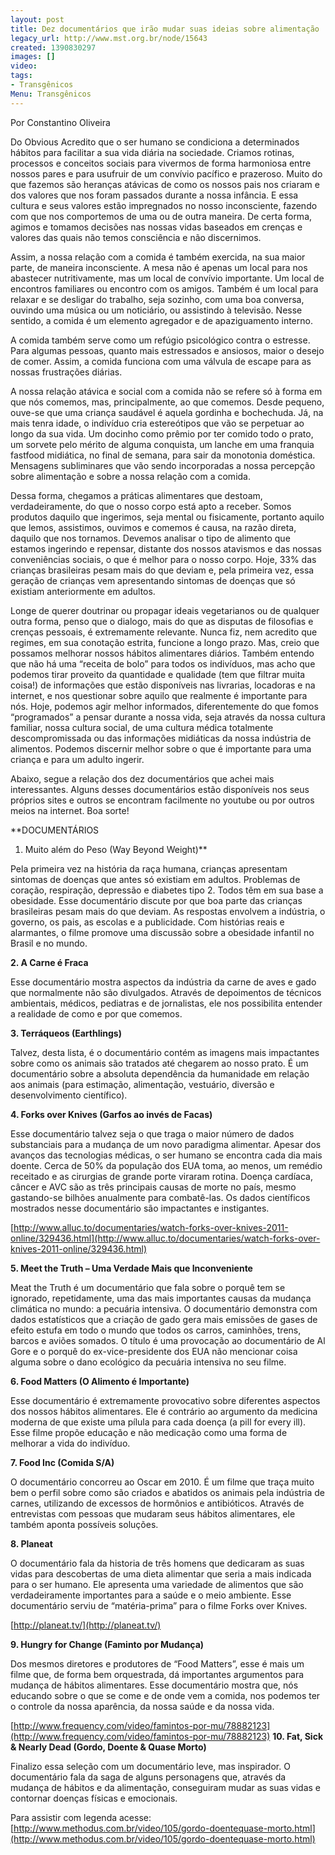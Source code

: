 ```yaml
---
layout: post
title: Dez documentários que irão mudar suas ideias sobre alimentação
legacy_url: http://www.mst.org.br/node/15643
created: 1390830297
images: []
video: 
tags:
- Transgênicos
Menu: Transgênicos
---
```



Por Constantino Oliveira

Do Obvious
Acredito que o ser humano se condiciona a determinados hábitos para facilitar a sua vida diária na sociedade. Criamos rotinas, processos e conceitos sociais para vivermos de forma harmoniosa entre nossos pares e para usufruir de um convívio pacífico e prazeroso. Muito do que fazemos são heranças atávicas de como os nossos pais nos criaram e dos valores que nos foram passados durante a nossa infância. E essa cultura e seus valores estão impregnados no nosso inconsciente, fazendo com que nos comportemos de uma ou de outra maneira. De certa forma, agimos e tomamos decisões nas nossas vidas baseados em crenças e valores das quais não temos consciência e não discernimos.


Assim, a nossa relação com a comida é também exercida, na sua maior parte, de maneira inconsciente. A mesa não é apenas um local para nos abastecer nutritivamente, mas um local de convívio importante. Um local de encontros familiares ou encontro com os amigos. Também é um local para relaxar e se desligar do trabalho, seja sozinho, com uma boa conversa, ouvindo uma música ou um noticiário, ou assistindo à televisão. Nesse sentido, a comida é um elemento agregador e de apaziguamento interno.


A comida também serve como um refúgio psicológico contra o estresse. Para algumas pessoas, quanto mais estressados e ansiosos, maior o desejo de comer. Assim, a comida funciona com uma válvula de escape para as nossas frustrações diárias.


A nossa relação atávica e social com a comida não se refere só à forma em que nós comemos, mas, principalmente, ao que comemos. Desde pequeno, ouve-se que uma criança saudável é aquela gordinha e bochechuda. Já, na mais tenra idade, o indivíduo cria estereótipos que vão se perpetuar ao longo da sua vida. Um docinho como prêmio por ter comido todo o prato, um sorvete pelo mérito de alguma conquista, um lanche em uma franquia fastfood midiática, no final de semana, para sair da monotonia doméstica. Mensagens subliminares que vão sendo incorporadas a nossa percepção sobre alimentação e sobre a nossa relação com a comida.


Dessa forma, chegamos a práticas alimentares que destoam, verdadeiramente, do que o nosso corpo está apto a receber. Somos produtos daquilo que ingerimos, seja mental ou fisicamente, portanto aquilo que lemos, assistimos, ouvimos e comemos é causa, na razão direta, daquilo que nos tornamos. Devemos analisar o tipo de alimento que estamos ingerindo e repensar, distante dos nossos atavismos e das nossas conveniências sociais, o que é melhor para o nosso corpo. Hoje, 33% das crianças brasileiras pesam mais do que deviam e, pela primeira vez, essa geração de crianças vem apresentando sintomas de doenças que só existiam anteriormente em adultos.


Longe de querer doutrinar ou propagar ideais vegetarianos ou de qualquer outra forma, penso que o dialogo, mais do que as disputas de filosofias e crenças pessoais, é extremamente relevante. Nunca fiz, nem acredito que regimes, em sua conotação estrita, funcione a longo prazo. Mas, creio que possamos melhorar nossos hábitos alimentares diários. Também entendo que não há uma “receita de bolo” para todos os indivíduos, mas acho que podemos tirar proveito da quantidade e qualidade (tem que filtrar muita coisa!) de informações que estão disponíveis nas livrarias, locadoras e na internet, e nos questionar sobre aquilo que realmente é importante para nós. Hoje, podemos agir melhor informados, diferentemente do que fomos “programados” a pensar durante a nossa vida, seja através da nossa cultura familiar, nossa cultura social, de uma cultura médica totalmente descompromissada ou das informações midiáticas da nossa indústria de alimentos. Podemos discernir melhor sobre o que é importante para uma criança e para um adulto ingerir.


Abaixo, segue a relação dos dez documentários que achei mais interessantes. Alguns desses documentários estão disponíveis nos seus próprios sites e outros se encontram facilmente no youtube ou por outros meios na internet. Boa sorte!


**DOCUMENTÁRIOS


1. Muito além do Peso (Way Beyond Weight)**


Pela primeira vez na história da raça humana, crianças apresentam sintomas de doenças que antes só existiam em adultos. Problemas de coração, respiração, depressão e diabetes tipo 2. Todos têm em sua base a obesidade. Esse documentário discute por que boa parte das crianças brasileiras pesam mais do que deviam. As respostas envolvem a indústria, o governo, os pais, as escolas e a publicidade. Com histórias reais e alarmantes, o filme promove uma discussão sobre a obesidade infantil no Brasil e no mundo.


**2. A Carne é Fraca**


Esse documentário mostra aspectos da indústria da carne de aves e gado que normalmente não são divulgados. Através de depoimentos de técnicos ambientais, médicos, pediatras e de jornalistas, ele nos possibilita entender a realidade de como e por que comemos.


**3. Terráqueos (Earthlings)**


Talvez, desta lista, é o documentário contém as imagens mais impactantes sobre como os animais são tratados até chegarem ao nosso prato. É um documentário sobre a absoluta dependência da humanidade em relação aos animais (para estimação, alimentação, vestuário, diversão e desenvolvimento científico).

**4. Forks over Knives (Garfos ao invés de Facas)**


Esse documentário talvez seja o que traga o maior número de dados substanciais para a mudança de um novo paradigma alimentar. Apesar dos avanços das tecnologias médicas, o ser humano se encontra cada dia mais doente. Cerca de 50% da população dos EUA toma, ao menos, um remédio receitado e as cirurgias de grande porte viraram rotina. Doença cardíaca, câncer e AVC são as três principais causas de morte no país, mesmo gastando-se bilhões anualmente para combatê-las. Os dados científicos mostrados nesse documentário são impactantes e instigantes.


[http://www.alluc.to/documentaries/watch-forks-over-knives-2011-online/329436.html](http://www.alluc.to/documentaries/watch-forks-over-knives-2011-online/329436.html)

**5. Meet the Truth – Uma Verdade Mais que Inconveniente**


Meat the Truth é um documentário que fala sobre o porquê tem se ignorado, repetidamente, uma das mais importantes causas da mudança climática no mundo: a pecuária intensiva. O documentário demonstra com dados estatísticos que a criação de gado gera mais emissões de gases de efeito estufa em todo o mundo que todos os carros, caminhões, trens, barcos e aviões somados. O título é uma provocação ao documentário de Al Gore e o porquê do ex-vice-presidente dos EUA não mencionar coisa alguma sobre o dano ecológico da pecuária intensiva no seu filme.


**6. Food Matters (O Alimento é Importante)**

Esse documentário é extremamente provocativo sobre diferentes aspectos dos nossos hábitos alimentares. Ele é contrário ao argumento da medicina moderna de que existe uma pílula para cada doença (a pill for every ill). Esse filme propõe educação e não medicação como uma forma de melhorar a vida do indivíduo.


**7. Food Inc (Comida S/A)**


O documentário concorreu ao Oscar em 2010. É um filme que traça muito bem o perfil sobre como são criados e abatidos os animais pela indústria de carnes, utilizando de excessos de hormônios e antibióticos. Através de entrevistas com pessoas que mudaram seus hábitos alimentares, ele também aponta possíveis soluções.


**8. Planeat**

O documentário fala da historia de três homens que dedicaram as suas vidas para descobertas de uma dieta alimentar que seria a mais indicada para o ser humano. Ele apresenta uma variedade de alimentos que são verdadeiramente importantes para a saúde e o meio ambiente. Esse documentário serviu de “matéria-prima” para o filme Forks over Knives.


[http://planeat.tv/](http://planeat.tv/)

**9. Hungry for Change (Faminto por Mudança)**


Dos mesmos diretores e produtores de “Food Matters”, esse é mais um filme que, de forma bem orquestrada, dá importantes argumentos para mudança de hábitos alimentares. Esse documentário mostra que, nós educando sobre o que se come e de onde vem a comida, nos podemos ter o controle da nossa aparência, da nossa saúde e da nossa vida.


[http://www.frequency.com/video/famintos-por-mu/78882123](http://www.frequency.com/video/famintos-por-mu/78882123)
**10. Fat, Sick & Nearly Dead (Gordo, Doente & Quase Morto)**


Finalizo essa seleção com um documentário leve, mas inspirador. O documentário fala da saga de alguns personagens que, através da mudança de hábitos e da alimentação, conseguiram mudar as suas vidas e contornar doenças físicas e emocionais.


Para assistir com legenda acesse: 
[http://www.methodus.com.br/video/105/gordo-doentequase-morto.html](http://www.methodus.com.br/video/105/gordo-doentequase-morto.html)
